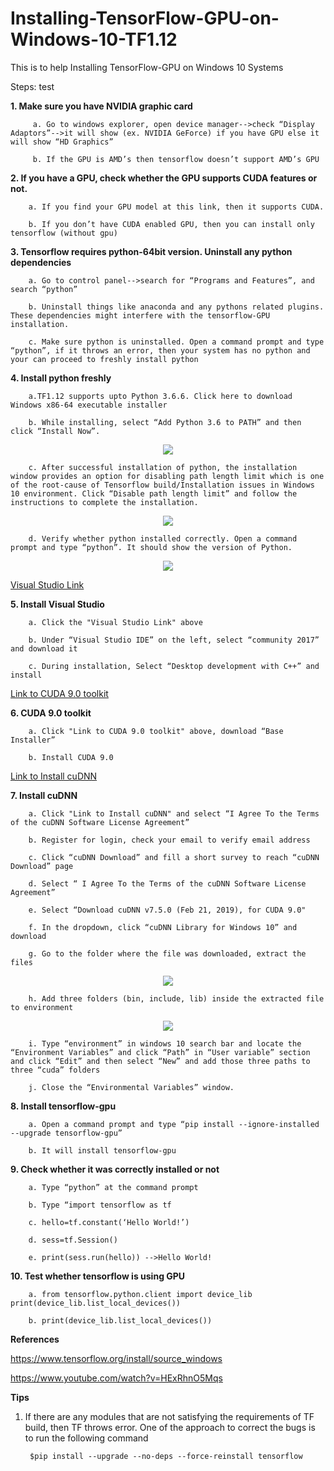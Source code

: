 # Installing-TensorFlow-GPU-on-Windows-10-TF1.12
This is to help Installing TensorFlow-GPU on Windows 10 Systems

Steps: test

**1. Make sure you have NVIDIA graphic card**
		 
		 a. Go to windows explorer, open device manager-->check “Display Adaptors”-->it will show (ex. NVIDIA GeForce) if you have GPU else it will show “HD Graphics”
		 
		 b. If the GPU is AMD’s then tensorflow doesn’t support AMD’s GPU
		 
**2. If you have a GPU, check whether the GPU supports CUDA features or not.**

		a. If you find your GPU model at this link, then it supports CUDA.
		
		b. If you don’t have CUDA enabled GPU, then you can install only tensorflow (without gpu)
		
**3. Tensorflow requires python-64bit version. Uninstall any python dependencies**

		a. Go to control panel-->search for “Programs and Features”, and search “python”
		
		b. Uninstall things like anaconda and any pythons related plugins. These dependencies might interfere with the tensorflow-GPU installation.
		
		c. Make sure python is uninstalled. Open a command prompt and type “python”, if it throws an error, then your system has no python and your can proceed to freshly install python
		
**4. Install python freshly**

		a.TF1.12 supports upto Python 3.6.6. Click here to download Windows x86-64 executable installer
		
		b. While installing, select “Add Python 3.6 to PATH” and then click “Install Now”. 
		
<p align="center">
  <img src="https://github.com/jvishnuvardhan/Installing-TensorFlow-GPU-on-Windows-10-TF1.12/blob/master/Installing%20TF_Windows10.png">
</p>
	
		c. After successful installation of python, the installation window provides an option for disabling path length limit which is one of the root-cause of Tensorflow build/Installation issues in Windows 10 environment. Click “Disable path length limit” and follow the instructions to complete the installation.

<p align="center">
  <img src="https://github.com/jvishnuvardhan/Installing-TensorFlow-GPU-on-Windows-10-TF1.12/blob/master/Setup_Successful.png">
</p>
		
		d. Verify whether python installed correctly. Open a command prompt and type “python”. It should show the version of Python.
		
<p align="center">
  <img src="https://github.com/jvishnuvardhan/Installing-TensorFlow-GPU-on-Windows-10-TF1.12/blob/master/Test_TF_import.png">
</p>

[Visual Studio Link](https://visualstudio.microsoft.com/downloads/)

**5. Install Visual Studio**

		a. Click the "Visual Studio Link" above
		
		b. Under “Visual Studio IDE” on the left, select “community 2017” and download it
		
		c. During installation, Select “Desktop development with C++” and install


[Link to CUDA 9.0 toolkit](https://developer.nvidia.com/cuda-90-download-archive?target_os=Windows&target_arch=x86_64&target_version=10&target_type=exelocal)

**6. CUDA 9.0 toolkit**

		a. Click "Link to CUDA 9.0 toolkit" above, download “Base Installer”
		
		b. Install CUDA 9.0

[Link to Install cuDNN](https://developer.nvidia.com/cudnn)

**7. Install cuDNN**

		a. Click "Link to Install cuDNN" and select “I Agree To the Terms of the cuDNN Software License Agreement”
		
		b. Register for login, check your email to verify email address
		
		c. Click “cuDNN Download” and fill a short survey to reach “cuDNN Download” page
		
		d. Select “ I Agree To the Terms of the cuDNN Software License Agreement”
		
		e. Select “Download cuDNN v7.5.0 (Feb 21, 2019), for CUDA 9.0"
		
		f. In the dropdown, click “cuDNN Library for Windows 10” and download
		
		g. Go to the folder where the file was downloaded, extract the files

<p align="center">
  <img src="https://github.com/jvishnuvardhan/Installing-TensorFlow-GPU-on-Windows-10-TF1.12/blob/master/CUDA_Folder_details.png">
</p>
		
		h. Add three folders (bin, include, lib) inside the extracted file to environment

<p align="center">
  <img src="https://github.com/jvishnuvardhan/Installing-TensorFlow-GPU-on-Windows-10-TF1.12/blob/master/CUDA_path_2_env_variables.png">
</p>
		
		i. Type “environment” in windows 10 search bar and locate the “Environment Variables” and click “Path” in “User variable” section and click “Edit” and then select “New” and add those three paths to three “cuda” folders
		
		j. Close the “Environmental Variables” window.
		

**8. Install tensorflow-gpu**

		a. Open a command prompt and type “pip install --ignore-installed --upgrade tensorflow-gpu”
		
		b. It will install tensorflow-gpu
		

**9. Check whether it was correctly installed or not**

		a. Type “python” at the command prompt
		
		b. Type “import tensorflow as tf
		
		c. hello=tf.constant(‘Hello World!’)
		
		d. sess=tf.Session()
		
		e. print(sess.run(hello)) -->Hello World!
		
		
**10. Test whether tensorflow is using GPU**

		a. from tensorflow.python.client import device_lib print(device_lib.list_local_devices())
		
		b. print(device_lib.list_local_devices())

**References**

https://www.tensorflow.org/install/source_windows

https://www.youtube.com/watch?v=HExRhnO5Mqs

**Tips**
1. If there are any modules that are not satisfying the requirements of TF build, then TF throws error. One of the approach to correct the bugs is to run the following command

		$pip install --upgrade --no-deps --force-reinstall tensorflow
